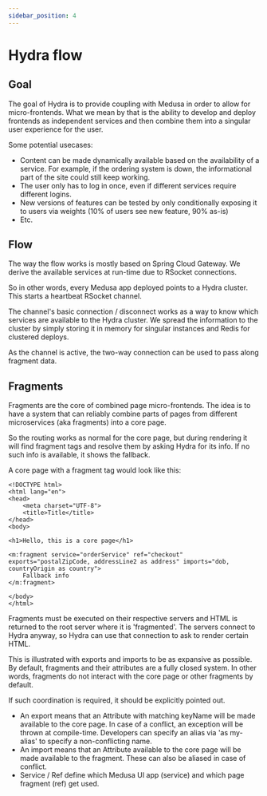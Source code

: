```yaml
---
sidebar_position: 4
---
```


# Hydra flow
## Goal
The goal of Hydra is to provide coupling with Medusa in order to allow for micro-frontends. What we mean by that is the ability to develop and deploy frontends as independent services and then combine them into a singular user experience for the user.

Some potential usecases:
- Content can be made dynamically available based on the availability of a service. For example, if the ordering system is down, the informational part of the site could still keep working.
- The user only has to log in once, even if different services require different logins.
- New versions of features can be tested by only conditionally exposing it to users via weights (10% of users see new feature, 90% as-is)
- Etc.

## Flow
The way the flow works is mostly based on Spring Cloud Gateway. We derive the available services at run-time due to RSocket connections. 

So in other words, every Medusa app deployed points to a Hydra cluster. This starts a heartbeat RSocket channel.

The channel's basic connection / disconnect works as a way to know which services are available to the Hydra cluster. We spread the information to the cluster by simply storing it in memory for singular instances and Redis for clustered deploys.

As the channel is active, the two-way connection can be used to pass along fragment data.

## Fragments
Fragments are the core of combined page micro-frontends. The idea is to have a system that can reliably combine parts of pages from different microservices (aka fragments) into a core page.

So the routing works as normal for the core page, but during rendering it will find fragment tags and resolve them by asking Hydra for its info. If no such info is available, it shows the fallback.

A core page with a fragment tag would look like this:

```
<!DOCTYPE html>
<html lang="en">
<head>
    <meta charset="UTF-8">
    <title>Title</title>
</head>
<body>

<h1>Hello, this is a core page</h1>

<m:fragment service="orderService" ref="checkout" exports="postalZipCode, addressLine2 as address" imports="dob, countryOrigin as country">
    Fallback info
</m:fragment>

</body>
</html>
```
Fragments must be executed on their respective servers and HTML is returned to the root server where it is 'fragmented'. The servers connect to Hydra anyway, so Hydra can use that connection to ask to render certain HTML.

This is illustrated with exports and imports to be as expansive as possible. By default, fragments and their attributes are a fully closed system. In other words, fragments do not interact with the core page or other fragments by default.

If such coordination is required, it should be explicitly pointed out.

- An export means that an Attribute with matching keyName will be made available to the core page. In case of a conflict, an exception will be thrown at compile-time. Developers can specify an alias via 'as my-alias' to specify a non-conflicting name.
- An import means that an Attribute available to the core page will be made available to the fragment. These can also be aliased in case of conflict.
- Service / Ref define which Medusa UI app (service) and which page fragment (ref) get used.